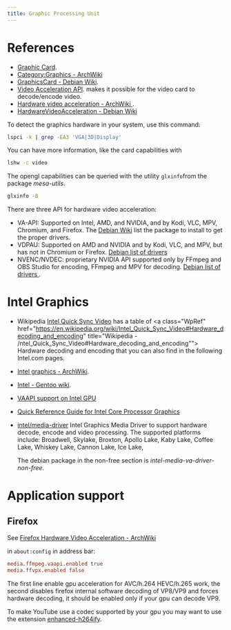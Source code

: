 ```yaml
---
title: Graphic Processing Unit
---
```


# References
-   <a class="WpRef" href="https://en.wikipedia.org/wiki/Graphic_Card"
    title="Wikipedia - Graphic_Card">Graphic Card</a>.
-   [Category:Graphics - ArchWiki](https://wiki.archlinux.org/title/Category:Graphics)
-   [GraphicsCard - Debian Wiki](https://wiki.debian.org/GraphicsCard).
-   <a class="WpRef" href="https://en.wikipedia.org/wiki/Video_Acceleration_API"
    title="Wikipedia - Video_Acceleration_API">Video Acceleration API</a>.
    makes it possible for the video card to decode/encode video.
-   [Hardware video acceleration - ArchWiki
    ](https://wiki.archlinux.org/title/Hardware_video_acceleration).
-   [HardwareVideoAcceleration - Debian Wiki
    ](https://wiki.debian.org/HardwareVideoAcceleration)

To detect the graphics hardware in your system, use this command:
``` sh
lspci -k | grep -EA3 'VGA|3D|Display'
```
You can have more information, like the card capabilities with
```sh
lshw -c video
```

The opengl capabilities can be queried with the utility `glxinfo`from the package
*mesa-utils*.
```sh
glxinfo -B
```

There are three API for hardware video acceleration:

-   VA-API:
    Supported on Intel, AMD, and NVIDIA, and by Kodi, VLC, MPV, Chromium, and Firefox.
    The [Debian Wiki](https://wiki.debian.org/HardwareVideoAcceleration#VA-API)
    list the package to install to get the proper drivers.
-   VDPAU:
    Supported on AMD and NVIDIA and by Kodi, VLC, and MPV, but has not in Chromium or
    Firefox.
    [Debian list of drivers](https://wiki.debian.org/HardwareVideoAcceleration#VDPAU)
-   NVENC/NVDEC:
    proprietary NVIDIA API supported only by FFmpeg and OBS Studio for encoding, FFmpeg
    and MPV for decoding. [Debian list of drivers
    ](https://wiki.debian.org/HardwareVideoAcceleration#NVENC.2FNVDEC).

# Intel Graphics
-   Wikipedia <a class="WpRef" href="https://en.wikipedia.org/wiki/Intel_Quick_Sync_Video"
    title="Wikipedia - Intel_Quick_Sync_Video">Intel Quick Sync Video</a> has a table of
    <a class="WpRef" href="https://en.wikipedia.org/wiki/Intel_Quick_Sync_Video#Hardware_decoding_and_encoding"
    title="Wikipedia - /ntel_Quick_Sync_Video#Hardware_decoding_and_encoding"">
    Hardware decoding and encoding</a> that you can also find in the following Intel.com pages.
-   [Intel graphics - ArchWiki](https://wiki.archlinux.org/title/Intel_graphics).
-   [Intel - Gentoo wiki](https://wiki.gentoo.org/wiki/Intel).
-   [VAAPI support on Intel GPU
    ](https://www.intel.com/content/www/us/en/developer/articles/technical/linuxmedia-vaapi.html)
-   [Quick Reference Guide for Intel Core Processor Graphics
    ](https://www.intel.com/content/www/us/en/developer/articles/guide/quick-reference-guide-to-intel-processor-graphics.html)
-   [intel/media-driver](https://github.com/intel/media-driver)
    Intel Graphics Media Driver to support hardware decode, encode and video processing.
    The supported platforms include: Broadwell, Skylake, Broxton, Apollo Lake,
    Kaby Lake, Coffee Lake, Whiskey Lake, Cannon Lake, Ice Lake,

    The debian package in the non-free section is *intel-media-va-driver-non-free*.

# Application support
## Firefox
See [Firefox Hardware Video Acceleration - ArchWiki
](https://wiki.archlinux.org/title/Firefox#Hardware_video_acceleration)


in `about:config` in address bar:
~~~ ini
media.ffmpeg.vaapi.enabled true
media.ffvpx.enabled false
~~~

The first line enable gpu acceleration for AVC/h.264 HEVC/h.265 work, the second
disables firefox internal software decoding of VP8/VP9 and forces hardware decoding, it
should be enabled only if your gpu can decode VP9.

To make YouTube use a codec supported by your gpu you may want to use the extension
[enhanced-h264ify](https://addons.mozilla.org/en-US/firefox/addon/enhanced-h264ify/).


<!-- Local Variables: -->
<!-- mode: markdown -->
<!-- ispell-local-dictionary: "english" -->
<!-- eval: (org-link-minor-mode 1) -->
<!-- End: -->
